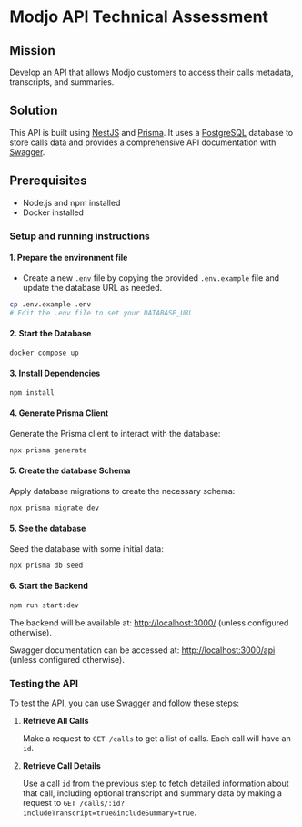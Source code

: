 # Modjo API Technical Assessment

## Mission

Develop an API that allows Modjo customers to access their calls metadata, transcripts, and summaries.

## Solution

This API is built using [NestJS](https://nestjs.com/) and [Prisma](https://www.prisma.io/). It uses a [PostgreSQL](https://www.postgresql.org/) database to store calls data and provides a comprehensive API documentation with [Swagger](https://docs.nestjs.com/openapi/introduction/).

## Prerequisites

- Node.js and npm installed
- Docker installed

### Setup and running instructions

#### 1. Prepare the environment file

- Create a new `.env` file by copying the provided `.env.example` file and update the database URL as needed.

```bash
cp .env.example .env
# Edit the .env file to set your DATABASE_URL
```

#### 2. Start the Database

```bash
docker compose up
```

#### 3. Install Dependencies

```bash
npm install
```

#### 4. Generate Prisma Client

Generate the Prisma client to interact with the database:

```bash
npx prisma generate
```

#### 5. Create the database Schema

Apply database migrations to create the necessary schema:

```bash
npx prisma migrate dev
```

#### 5. See the database

Seed the database with some initial data:

```bash
npx prisma db seed
```

#### 6. Start the Backend

```bash
npm run start:dev
```

The backend will be available at: [http://localhost:3000/](http://localhost:3000/) (unless configured otherwise).

Swagger documentation can be accessed at: [http://localhost:3000/api](http://localhost:3000/api) (unless configured otherwise).

### Testing the API

To test the API, you can use Swagger and follow these steps:

1. **Retrieve All Calls**

   Make a request to `GET /calls` to get a list of calls. Each call will have an `id`.

2. **Retrieve Call Details**

   Use a call `id` from the previous step to fetch detailed information about that call, including optional transcript and summary data by making a request to `GET /calls/:id?includeTranscript=true&includeSummary=true`.
